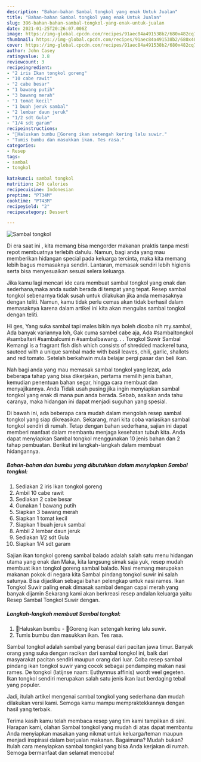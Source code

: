```yaml
---
description: "Bahan-bahan Sambal tongkol yang enak Untuk Jualan"
title: "Bahan-bahan Sambal tongkol yang enak Untuk Jualan"
slug: 396-bahan-bahan-sambal-tongkol-yang-enak-untuk-jualan
date: 2021-01-25T20:26:07.006Z
image: https://img-global.cpcdn.com/recipes/91aec84a491538b2/680x482cq70/sambal-tongkol-foto-resep-utama.jpg
thumbnail: https://img-global.cpcdn.com/recipes/91aec84a491538b2/680x482cq70/sambal-tongkol-foto-resep-utama.jpg
cover: https://img-global.cpcdn.com/recipes/91aec84a491538b2/680x482cq70/sambal-tongkol-foto-resep-utama.jpg
author: John Casey
ratingvalue: 3.8
reviewcount: 3
recipeingredient:
- "2 iris Ikan tongkol goreng"
- "10 cabe rawit"
- "2 cabe besar"
- "1 bawang putih"
- "3 bawang merah"
- "1 tomat kecil"
- "1 buah jeruk sambal"
- "2 lembar daun jeruk"
- "1/2 sdt Gula"
- "1/4 sdt garam"
recipeinstructions:
- "📍Haluskan bumbu 📍Goreng ikan setengah kering lalu suwir."
- "Tumis bumbu dan masukkan ikan. Tes rasa."
categories:
- Resep
tags:
- sambal
- tongkol

katakunci: sambal tongkol 
nutrition: 240 calories
recipecuisine: Indonesian
preptime: "PT34M"
cooktime: "PT43M"
recipeyield: "2"
recipecategory: Dessert

---
```



![Sambal tongkol](https://img-global.cpcdn.com/recipes/91aec84a491538b2/680x482cq70/sambal-tongkol-foto-resep-utama.jpg)

Di era  saat ini , kita memang bisa mengorder makanan praktis tanpa mesti repot membuatnya terlebih dahulu. Namun, bagi anda yang mau memberikan hidangan special pada keluarga tercinta, maka kita memang lebih bagus memasaknya sendiri. Lantaran, memasak sendiri lebih higienis serta bisa menyesuaikan sesuai selera keluarga.

Jika kamu lagi mencari ide cara membuat sambal tongkol yang enak dan sederhana,maka anda sudah berada di tempat yang tepat. Resep sambal tongkol  sebenarnya tidak susah untuk dilakukan jika anda memasaknya dengan teliti. Namun, kamu tidak perlu cemas akan tidak berhasil dalam memasaknya 
karena dalam artikel ini kita akan mengulas sambal tongkol dengan teliti.  

Hi ges, Yang suka sambal tapi males bikin nya boleh dicoba nih my.sambal, Ada banyak variannya loh, Gak cuma sambel cabe aja, Ada #sambaltongkol #sambalteri #sambalcumi n #sambalbawang. . . Tongkol Suwir Sambal Kemangi is a fragrant fish dish which consists of shredded mackerel tuna, sauteed with a unique sambal made with basil leaves, chili, garlic, shallots and red tomato. Setelah berkahwin mula belajar pergi pasar dan beli ikan.

Nah bagi anda yang mau memasak sambal tongkol yang lezat, ada beberapa tahap yang bisa dikerjakan, pertama memilih jenis bahan, kemudian penentuan bahan segar, hingga cara membuat dan menyajikannya. Anda Tidak usah pusing jika ingin menyiapkan sambal tongkol yang enak di mana pun anda berada. Sebab, asalkan anda  tahu caranya, maka hidangan ini dapat menjadi suguhan yang spesial.

Di bawah ini, ada beberapa cara mudah dalam mengolah resep sambal tongkol yang siap dikreasikan. Sekarang, mari kita coba variasikan sambal tongkol sendiri di rumah. Tetap dengan bahan sederhana, sajian ini dapat memberi manfaat dalam membantu menjaga kesehatan tubuh kita. Anda dapat menyiapkan Sambal tongkol menggunakan 10 jenis bahan dan 2 tahap pembuatan. Berikut ini langkah-langkah dalam membuat hidangannya.

<!--inarticleads1-->

##### Bahan-bahan dan bumbu yang dibutuhkan dalam menyiapkan Sambal tongkol:

1. Sediakan 2 iris Ikan tongkol goreng
1. Ambil 10 cabe rawit
1. Sediakan 2 cabe besar
1. Gunakan 1 bawang putih
1. Siapkan 3 bawang merah
1. Siapkan 1 tomat kecil
1. Siapkan 1 buah jeruk sambal
1. Ambil 2 lembar daun jeruk
1. Sediakan 1/2 sdt Gula
1. Siapkan 1/4 sdt garam


Sajian ikan tongkol goreng sambal balado adalah salah satu menu hidangan utama yang enak dan Maka, kita langsung simak saja yuk, resep mudah membuat ikan tongkol goreng sambal balado. Nasi memang merupakan makanan pokok di negara kita Sambal pindang tongkol suwir ini salah satunya. Bisa dijadikan sebagai bahan pelengkap untuk nasi rames. Ikan Tongkol Suwir paling enak dimasak sambal dengan capai merah yang banyak dijamin Sekarang kami akan berkreasi resep andalan keluarga yaitu Resep Sambal Tongkol Suwir dengan. 

<!--inarticleads2-->

##### Langkah-langkah membuat Sambal tongkol:

1. 📍Haluskan bumbu - 📍Goreng ikan setengah kering lalu suwir.
1. Tumis bumbu dan masukkan ikan. Tes rasa.


Sambal tongkol adalah sambal yang berasal dari pacitan jawa timur. Banyak orang yang suka dengan racikan dari sambal tongkol ini, baik dari masyarakat pacitan sendiri maupun orang dari luar. Coba resep sambal pindang ikan tongkol suwir yang cocok sebagai pendamping makan nasi rames. De tongkol (latijnse naam: Euthynnus affinis) wordt veel gegeten. Ikan tongkol sendiri merupakan salah satu jenis ikan laut berdaging tebal yang populer. 

Jadi, itulah artikel mengenai  sambal tongkol  yang sederhana dan mudah dilakukan versi kami. Semoga kamu mampu mempraktekkannya dengan hasil yang terbaik. 

Terima kasih kamu telah membaca resep yang tim kami tampilkan di sini. Harapan kami, olahan  Sambal tongkol yang mudah di atas dapat membantu Anda menyiapkan masakan yang nikmat untuk keluarga/teman maupun menjadi inspirasi dalam berjualan makanan. Bagaimana? Mudah bukan? Itulah cara menyiapkan sambal tongkol yang bisa Anda kerjakan di rumah. Semoga bermanfaat dan selamat mencoba!

